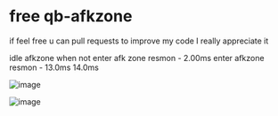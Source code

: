 #  free qb-afkzone 

if feel free u can pull requests to improve my code I really appreciate it 

idle afkzone when not enter afk zone resmon - 2.00ms 
enter afkzone resmon - 13.0ms 14.0ms


![image](https://github.com/MatFirdaus33/qb-afkzone/assets/113304580/95061c96-2d52-4057-9575-27872bf87ae2)


![image](https://github.com/MatFirdaus33/qb-afkzone/assets/113304580/2cd6246e-a9c3-4b8e-aad1-87040d3360ea)
